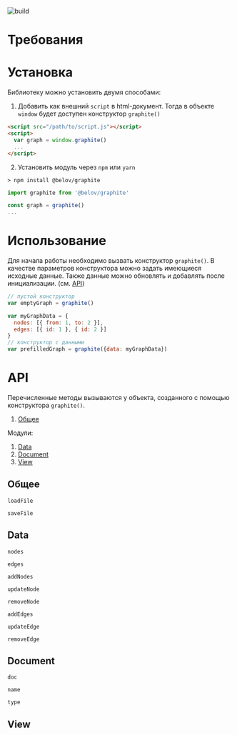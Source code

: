 

![build](https://img.shields.io/circleci/build/github/bel0v/graphite?style=flat)

# Требования

# Установка
Библиотеку можно установить двумя способами:

1) Добавить как внешний `script` в html-документ. Тогда в объекте `window` будет доступен конструктор `graphite()`

```html
<script src="/path/to/script.js"></script>
<script>
  var graph = window.graphite()
  ...
</script>
```

2) Установить модуль через `npm` или `yarn`

```shell
> npm install @belov/graphite
```

```javascript
import graphite from '@belov/graphite'

const graph = graphite()
...
```

# Использование

Для начала работы необходимо вызвать конструктор `graphite()`. В качестве параметров конструктора можно задать имеющиеся исходные данные. Также данные можно обновлять и добавлять после инициализации. (см. [API](#API))

```javascript
// пустой конструктор
var emptyGraph = graphite()

var myGraphData = {
  nodes: [{ from: 1, to: 2 }],
  edges: [{ id: 1 }, { id: 2 }]
}
// конструктор с данными
var prefilledGraph = graphite({data: myGraphData})
```

# API

Перечисленные методы вызываются у объекта, созданного с помощью конструктора `graphite()`.

1. [Общее](#общее)

Модули:
1. [Data](#data)
2. [Document](#document)
3. [View](#view)

## Общее

`loadFile`

`saveFile`

## Data

`nodes`

`edges`

`addNodes`

`updateNode`

`removeNode`

`addEdges`

`updateEdge`

`removeEdge`

## Document

`doc`

`name`

`type`

## View
